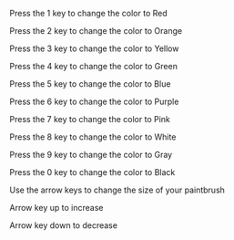 Press the 1 key to change the color to Red

Press the 2 key to change the color to Orange

Press the 3 key to change the color to Yellow

Press the 4 key to change the color to Green

Press the 5 key to change the color to Blue

Press the 6 key to change the color to Purple

Press the 7 key to change the color to Pink

Press the 8 key to change the color to White

Press the 9 key to change the color to Gray

Press the 0 key to change the color to Black


Use the arrow keys to change the size of your paintbrush


Arrow key up to increase

Arrow key down to decrease
